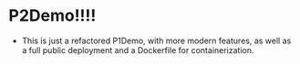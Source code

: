 # P2Demo!!!!

- This is just a refactored P1Demo, with more modern features, as well as a full public deployment and a Dockerfile for containerization.
